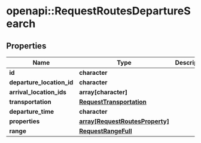 # openapi::RequestRoutesDepartureSearch

## Properties
Name | Type | Description | Notes
------------ | ------------- | ------------- | -------------
**id** | **character** |  | 
**departure_location_id** | **character** |  | 
**arrival_location_ids** | **array[character]** |  | 
**transportation** | [**RequestTransportation**](RequestTransportation.md) |  | 
**departure_time** | **character** |  | 
**properties** | [**array[RequestRoutesProperty]**](RequestRoutesProperty.md) |  | 
**range** | [**RequestRangeFull**](RequestRangeFull.md) |  | [optional] 


